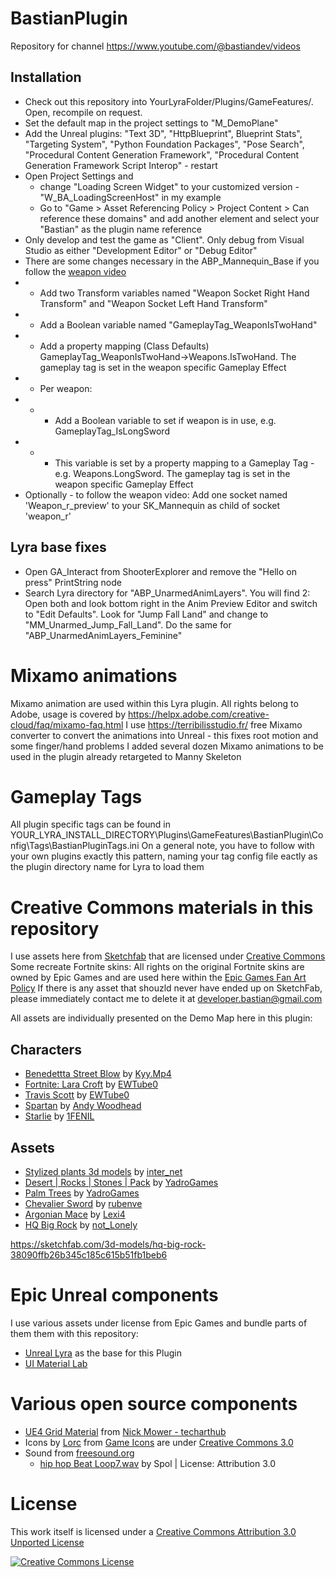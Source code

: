 # BastianPlugin
Repository for channel https://www.youtube.com/@bastiandev/videos

## Installation
*	Check out this repository into YourLyraFolder/Plugins/GameFeatures/. Open, recompile on request.
*	Set the default map in the project settings to "M_DemoPlane"
*	Add the Unreal plugins: "Text 3D", "HttpBlueprint", Blueprint Stats", "Targeting System", "Python Foundation Packages", "Pose Search", "Procedural Content Generation Framework", "Procedural Content Generation Framework Script Interop" - restart
*	Open Project Settings and 
	*	change "Loading Screen Widget" to your customized version - "W_BA_LoadingScreenHost" in my example
	*	Go to "Game > Asset Referencing Policy > Project Content > Can reference these domains" and add another element and select your "Bastian" as the plugin name reference
*	Only develop and test the game as "Client". Only debug from Visual Studio as either "Development Editor" or "Debug Editor"
*	There are some changes necessary in the ABP_Mannequin_Base if you follow the [weapon video]()
*	*	Add two Transform variables named "Weapon Socket Right Hand Transform" and "Weapon Socket Left Hand Transform"
*	*	Add a Boolean variable named "GameplayTag_WeaponIsTwoHand"
*	*	Add a property mapping (Class Defaults) GameplayTag_WeaponIsTwoHand->Weapons.IsTwoHand. The gameplay tag is set in the weapon specific Gameplay Effect
*	*	Per weapon:
*	*	*	Add a Boolean variable to set if weapon is in use, e.g. GameplayTag_IsLongSword
*	*	*	This variable is set by a property mapping to a Gameplay Tag - e.g. Weapons.LongSword. The gameplay tag is set in the weapon specific Gameplay Effect
*	Optionally - to follow the weapon video: Add one socket named 'Weapon_r_preview' to your SK_Mannequin as child of socket 'weapon_r'
		
## Lyra base fixes
*	Open GA_Interact from ShooterExplorer and remove the "Hello on press" PrintString node
*	Search Lyra directory for "ABP_UnarmedAnimLayers". You will find 2: Open both and look bottom right in the Anim Preview Editor and switch to "Edit Defaults". Look for "Jump Fall Land" and change to "MM_Unarmed_Jump_Fall_Land". Do the same for "ABP_UnarmedAnimLayers_Feminine"

# Mixamo animations
Mixamo animation are used within this Lyra plugin. All rights belong to Adobe, usage is covered by https://helpx.adobe.com/creative-cloud/faq/mixamo-faq.html
I use https://terribilisstudio.fr/ free Mixamo converter to convert the animations into Unreal - this fixes root motion and some finger/hand problems
I added several dozen Mixamo animations to be used in the plugin already retargeted to Manny Skeleton

# Gameplay Tags
All plugin specific tags can be found in YOUR_LYRA_INSTALL_DIRECTORY\Plugins\GameFeatures\BastianPlugin\Config\Tags\BastianPluginTags.ini
On a general note, you have to follow with your own plugins exactly this pattern, naming your tag config file eactly as the plugin directory name for Lyra to load them

# Creative Commons materials in this repository
I use assets here from [Sketchfab](https://sketchfab.com/) that are licensed under [Creative Commons](https://creativecommons.org/licenses/by/4.0/)
Some recreate Fortnite skins: All rights on the original Fortnite skins are owned by Epic Games and are used here within the [Epic Games Fan Art Policy](https://www.epicgames.com/site/de/fan-art-policy)
If there is any asset that shouzld never have ended up on SketchFab, please immediately contact me to delete it at developer.bastian@gmail.com

All assets are individually presented on the Demo Map here in this plugin:

## Characters
*	[Benedettta Street Blow](https://sketchfab.com/3d-models/benedetta-street-blow-3caa088a69fe4023bade4360e9c68fff) by [Kyy.Mp4](https://sketchfab.com/skyzoofficial122)
*	[Fortnite: Lara Croft](https://sketchfab.com/3d-models/fortnite-lara-croft-784511309e42495b8c4b592e476c7cd1) by [EWTube0](https://sketchfab.com/EWTube0)
*	[Travis Scott](https://sketchfab.com/3d-models/fortnite-travis-scott-42af15222ab14f819708a32972a1d2c8) by [EWTube0](https://sketchfab.com/EWTube0)
*	[Spartan](https://sketchfab.com/3d-models/rigged-for-ue4-spartan-free-666f485199db43488b14035f2a3840bf) by [Andy Woodhead](https://sketchfab.com/Andywoodhead)
*	[Starlie](https://sketchfab.com/3d-models/starlie-fortnite-f78aa69d7ef0450991910b7ec8dd8188) by [1FENIL](https://sketchfab.com/1FENIL)


## Assets
*	[Stylized plants 3d models](https://sketchfab.com/3d-models/stylized-plants-3d-models-b6f9cb5d5b074e809f68bee108f2cdc3) by [inter_net](https://sketchfab.com/inter_net)
*	[Desert | Rocks | Stones | Pack](https://sketchfab.com/3d-models/desert-rocks-stones-pack-c2208f5ccc004f1681d27de67fe75799) by [YadroGames](https://sketchfab.com/yadrogames)
*	[Palm Trees](https://sketchfab.com/3d-models/palm-trees-55690379305145488e20afb05fc687e6) by [YadroGames](https://sketchfab.com/yadrogames)
*	[Chevalier Sword](https://sketchfab.com/3d-models/chevalier-sword-b2662f2666a844e8a1bd0e7c4a7672d8) by [rubenve](https://sketchfab.com/rubenve)
*	[Argonian Mace](https://skfb.ly/6sAEF) by [Lexi4](https://sketchfab.com/mr.alyxey13)
*	[HQ Big Rock](https://skfb.ly/6sAEF) by [not_Lonely](https://sketchfab.com/not_lonely)


https://sketchfab.com/3d-models/hq-big-rock-38090ffb26b345c185c615b51fb1beb6

# Epic Unreal components
I use various assets under license from Epic Games and bundle parts of them them with this repository:
*	[Unreal Lyra](https://www.unrealengine.com/marketplace/en-US/product/lyra) as the base for this Plugin
*	[UI Material Lab](https://www.unrealengine.com/marketplace/en-US/product/ui-material-lab)

# Various open source components
-	[UE4 Grid Material](https://github.com/techarthub/ue4-grid-material) from [Nick Mower - techarthub](https://github.com/techarthub)
-	Icons by [Lorc](https://lorcblog.blogspot.com/) from [Game Icons](https://game-icons.net/) are under [Creative Commons 3.0](https://creativecommons.org/licenses/by/3.0/)
- 	Sound from [freesound.org](https://freesound.org/)
	- [hip hop Beat Loop7.wav](https://freesound.org/people/Spol/sounds/77199/) by Spol | License: Attribution 3.0


# License

This work itself is licensed under a <a rel="license" href="http://creativecommons.org/licenses/by/3.0/">Creative Commons Attribution 3.0 Unported License</a>


<a rel="license" href="http://creativecommons.org/licenses/by/3.0/"><img alt="Creative Commons License" style="border-width:0" src="https://i.creativecommons.org/l/by/3.0/88x31.png" /></a>
	

	
